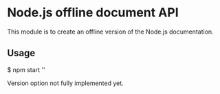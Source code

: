 # Node.js offline document API

This module is to create an offline version of the Node.js documentation.


## Usage

$ npm start '<version number>'

Version option not fully implemented yet.